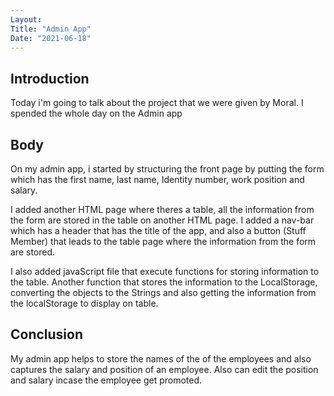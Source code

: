 ```yaml
---
Layout:
Title: "Admin App"
Date: "2021-06-18"
---
```


## Introduction

Today i'm going to talk about the project that we were given by Moral. I spended the whole day on the Admin app

## Body

On my admin app, i started by structuring the front page by putting the form which has the first name, last name, Identity number, work position and salary.

I added another HTML page where theres a table, all the information from the form are stored in the table on another HTML page.
I added a nav-bar which has a header that has the title of the app, and also a button (Stuff Member) that leads to the table page where the information from the form are stored.

I also added javaScript file that execute functions for storing information to the table. Another function that stores the information to the LocalStorage, converting the objects to the Strings and also getting the information from the localStorage to display on table.

## Conclusion

My admin app helps to store the names of the of the employees and also captures the salary and position of an employee. Also can edit the position and salary incase the employee get promoted.
